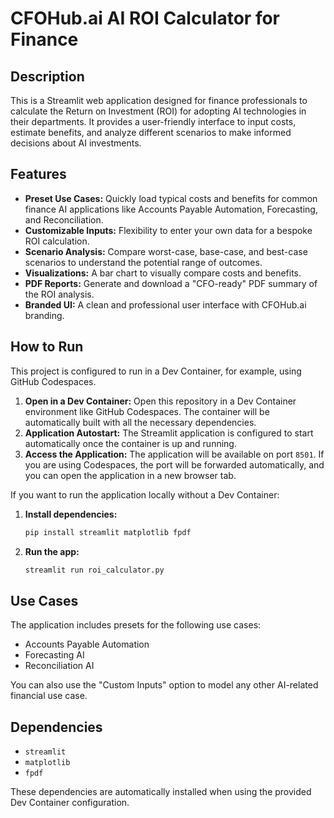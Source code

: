 # CFOHub.ai AI ROI Calculator for Finance

## Description
This is a Streamlit web application designed for finance professionals to calculate the Return on Investment (ROI) for adopting AI technologies in their departments. It provides a user-friendly interface to input costs, estimate benefits, and analyze different scenarios to make informed decisions about AI investments.

## Features
- **Preset Use Cases:** Quickly load typical costs and benefits for common finance AI applications like Accounts Payable Automation, Forecasting, and Reconciliation.
- **Customizable Inputs:** Flexibility to enter your own data for a bespoke ROI calculation.
- **Scenario Analysis:** Compare worst-case, base-case, and best-case scenarios to understand the potential range of outcomes.
- **Visualizations:** A bar chart to visually compare costs and benefits.
- **PDF Reports:** Generate and download a "CFO-ready" PDF summary of the ROI analysis.
- **Branded UI:** A clean and professional user interface with CFOHub.ai branding.

## How to Run
This project is configured to run in a Dev Container, for example, using GitHub Codespaces.

1.  **Open in a Dev Container:** Open this repository in a Dev Container environment like GitHub Codespaces. The container will be automatically built with all the necessary dependencies.
2.  **Application Autostart:** The Streamlit application is configured to start automatically once the container is up and running.
3.  **Access the Application:** The application will be available on port `8501`. If you are using Codespaces, the port will be forwarded automatically, and you can open the application in a new browser tab.

If you want to run the application locally without a Dev Container:
1. **Install dependencies:**
   ```bash
   pip install streamlit matplotlib fpdf
   ```
2. **Run the app:**
   ```bash
   streamlit run roi_calculator.py
   ```

## Use Cases
The application includes presets for the following use cases:
- Accounts Payable Automation
- Forecasting AI
- Reconciliation AI

You can also use the "Custom Inputs" option to model any other AI-related financial use case.

## Dependencies
- `streamlit`
- `matplotlib`
- `fpdf`

These dependencies are automatically installed when using the provided Dev Container configuration.
